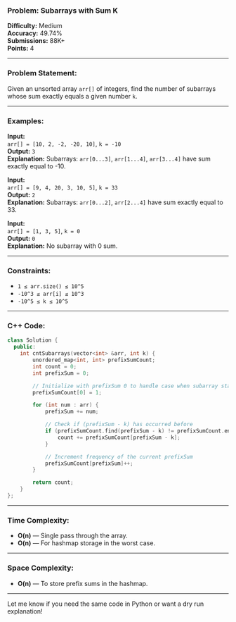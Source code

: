 ### Problem: Subarrays with Sum K

**Difficulty:** Medium  
**Accuracy:** 49.74%  
**Submissions:** 88K+  
**Points:** 4

---

### Problem Statement:

Given an unsorted array `arr[]` of integers, find the number of subarrays whose sum exactly equals a given number `k`.

---

### Examples:

**Input:**  
`arr[] = [10, 2, -2, -20, 10]`, `k = -10`  
**Output:** `3`  
**Explanation:** Subarrays: `arr[0...3]`, `arr[1...4]`, `arr[3...4]` have sum exactly equal to -10.

**Input:**  
`arr[] = [9, 4, 20, 3, 10, 5]`, `k = 33`  
**Output:** `2`  
**Explanation:** Subarrays: `arr[0...2]`, `arr[2...4]` have sum exactly equal to 33.

**Input:**  
`arr[] = [1, 3, 5]`, `k = 0`  
**Output:** `0`  
**Explanation:** No subarray with 0 sum.

---

### Constraints:
- `1 ≤ arr.size() ≤ 10^5`
- `-10^3 ≤ arr[i] ≤ 10^3`
- `-10^5 ≤ k ≤ 10^5`

---

### C++ Code:

```cpp
class Solution {
  public:
    int cntSubarrays(vector<int> &arr, int k) {
        unordered_map<int, int> prefixSumCount;
        int count = 0;
        int prefixSum = 0;

        // Initialize with prefixSum 0 to handle case when subarray starts at index 0
        prefixSumCount[0] = 1;

        for (int num : arr) {
            prefixSum += num;

            // Check if (prefixSum - k) has occurred before
            if (prefixSumCount.find(prefixSum - k) != prefixSumCount.end()) {
                count += prefixSumCount[prefixSum - k];
            }

            // Increment frequency of the current prefixSum
            prefixSumCount[prefixSum]++;
        }

        return count;
    }
};
```

---

### Time Complexity:
- **O(n)** — Single pass through the array.
- **O(n)** — For hashmap storage in the worst case.

---

### Space Complexity:
- **O(n)** — To store prefix sums in the hashmap.

---

Let me know if you need the same code in Python or want a dry run explanation!
